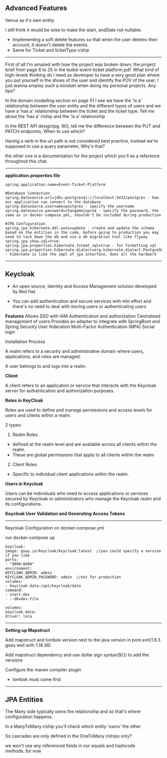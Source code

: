 ## Advanced Features
Venue as it's own entity

I still think it would be wise to make the start, endDate not nullable.

* Implementing a soft delete features so that when the user deletes their account, it doesn't delete the events.
* Same for Ticket and ticketType r/ship
***

First of all I'm amazed with how the project was broken down; the project brief from page 6 to 25 in the buikd-event-ticket platform.pdf. What kind of high-levele thinking do I need as developer to have a very good plan where you put yourself in the shoes of the user and identify the POV of the user, I just wanna employ such a mindset when doing my personal projects. Any tips?

In the domain modelling section on page 51 I see we have the 'is a' relationship between the user entity and the different types of users and we have a 'has a' relationship between the ticket and the ticket type. Tell me about the 'has a' r/ship and the 'is a' relationship

In the REST API design(pg. 60), tell me the difference between the PUT and PATCH endpoints, When to use which?

Having a verb in the url path is not considered best practice, instead we're supposed to use a query parameter, Why's that?

the other one is  a documentation for the project which you'll as a reference throughout this chat. 

***
**application.properties file**
```
spring.application.name=Event-Ticket-Platform

#Database Connection
spring.datasource.url=jdbc:postgresql://localhost:5433/postgres - how our application can connect to the database
spring.datasource.username=postgres - specify the username
spring.datasource.password=changemeinprod - specify the password, the same as in docker-compose.yml, shouldn't be included during production

#JPA Configuration
spring.jpa.hibernate.ddl-auto=update - create and update the schema based on the entities in the code, before going to production you may need to lock down the db and use a db migration tool like flyway
spring.jpa.show.sql=true
spring.jpa.properties.hibernate.format_sql=true - for formatting sql
spring.jpa.properties.hibernate.dialect=org.hibernate.dialect.PostgreSQLDialect  - hibernate is like the impl of jpa interface, does all the hardwork
```

***
## Keycloak
- An open source, Identity and Access Management solution developed by Red Hat.

- You can add authentication and secure services with min effort and there's no need to deal with storing users or authenticating users

**Features**
Allows SSO with IAM
Authentication and authorization
Centralised management of users
Provides an adapter to integrate with SpringBoot and Spring Security
User federation
Multi-Factor Authentication (MFA)
Social login

Installation Process

A realm refers to a security and administrative domain where users, applications, and roles are managed. 

A user belongs to and logs into a realm.

**Client**

A client refers to an application or service that interacts with the Keycloak server for authentication and authorization purposes. 

**Roles in KeyCloak**

Roles are used to define and manage permissions and access levels for users and clients within a realm.

2 types:

1. Realm Roles
- defined at the realm level and are available across all clients within the realm.
- These are global permissions that apply to all clients within the realm

2. Client Roles
- Specific to individual client applications within the realm.

**Users in Keycloak**

Users can be individuals who need to access applications or services secured by Keycloak or administrators who manage the Keycloak realm and its configurations.

**Keycloak User Validation and Generating Access Tokens**

***
Keycloak Configuration on docker-compose.yml

run docker-compose up 
```
keycloak:
image: quay.io/keycloak/keycloak:latest  //you could specify a version if you like
ports:
- "9090:8080"  
environment:
KEYCLOAK_ADMIN: admin
KEYCLOAK_ADMIN_PASSWORD: admin  //not for production
volumes:
- keycloak-data:/opt/keycloak/data
command:
- start-dev
- --db=dev-file

volumes:
keycloak-data:
driver: loca

```

***
**Setting up Mapstruct**

Add mapstruct and lombok version next to the java version in pom.xml(1.6.3 goes well with 1.18.36)

Add mapstruct dependency and use dollar sign syntax(${}) to add the versions

Configure the maven compiler plugin

- lombok must come first


***
## JPA Entities

The Many side typically owns the relationship and so that's where configuration happens. 

In a ManyToMany r/ship you'll check which entity 'owns' the other

So cascades are only defined in the OneToMany r/ships only?

we won't use any referenced fields in our equals and hashcode methods..for now



